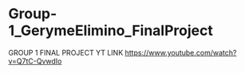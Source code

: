 # Group-1_GerymeElimino_FinalProject
GROUP 1 FINAL PROJECT YT LINK
https://www.youtube.com/watch?v=Q7tC-QvwdIo
